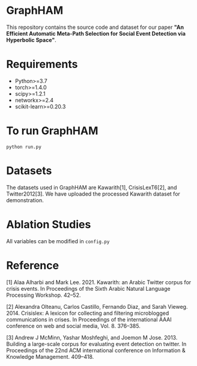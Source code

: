 # GraphHAM
This repository contains the source code and dataset for our paper **"An Efficient Automatic Meta-Path Selection for Social Event Detection via Hyperbolic Space"**.

# Requirements
* Python>=3.7
* torch>=1.4.0
* scipy>=1.2.1
* networkx>=2.4
* scikit-learn>=0.20.3

# To run GraphHAM
```python run.py```

# Datasets
The datasets used in GraphHAM are Kawarith[1], CrisisLexT6[2], and Twitter2012[3]. We have uploaded the processed Kawarith dataset for demonstration.


# Ablation Studies
All variables can be modified in ```config.py```

# Reference
[1] Alaa Alharbi and Mark Lee. 2021. Kawarith: an Arabic Twitter corpus for crisis events. In Proceedings of the Sixth Arabic Natural Language Processing Workshop. 42–52.

[2] Alexandra Olteanu, Carlos Castillo, Fernando Diaz, and Sarah Vieweg. 2014. Crisislex: A lexicon for collecting and filtering microblogged communications in crises. In Proceedings of the international AAAI conference on web and social media, Vol. 8. 376–385.

[3] Andrew J McMinn, Yashar Moshfeghi, and Joemon M Jose. 2013. Building a large-scale corpus for evaluating event detection on twitter. In Proceedings of the 22nd ACM international conference on Information & Knowledge Management. 409–418.
